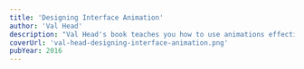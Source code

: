 ```yaml
---
title: 'Designing Interface Animation'
author: 'Val Head'
description: "Val Head's book teaches you how to use animations effectively. "
coverUrl: 'val-head-designing-interface-animation.png'
pubYear: 2016
---
```

